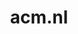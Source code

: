---
layout: post
title:  "acm.nl"
internal_url:  "/dutchgov/acm.nl.html"
subdomains_count: 47
all_subdomains_count: 83
urls_count: 18
ssl_rank: 63.888888888889
http_rank: 50.777777777778
url_link: /data/acm.nl/urls.txt
all_subdomains_link: /data/acm.nl/all_subdomains.txt
subdomains_link: /data/acm.nl/subdomains.txt
categories: dutchgov
---